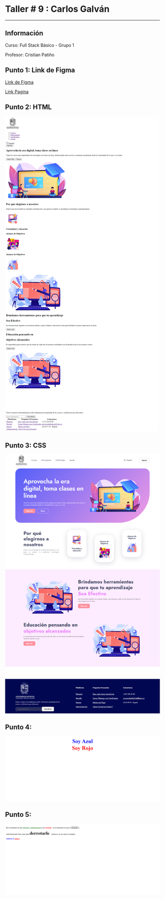 <h1>Taller # 9 : Carlos Galván </h1>
<hr>

<h2>Información </h2>
    <p>Curso: Full Stack Básico - Grupo 1 <p>
    <p>Profesor: Cristian Patiño<p>  

<h2> Punto 1: Link de Figma </h2>
<a href="https://www.figma.com/file/ALHv5pzMZbcwiEOIFUSiM2/Carlos-Galvan---Figma?type=design&t=dxTMuQlCGFCHkSUh-1"> Link de Figma </a>

<br>

<a href ="https://cjgalvan.github.io/taller-9-full-stack/"> Link Pagina </a>

<h2>Punto 2: HTML</h2>
<img src="./public/images/html.png" alt="html">

<h2>Punto 3: CSS</h2>
<img src="./public/images/html-css.png" alt="css">

<h2> Punto 4: </h2>
<img src="./public/images/punto-4.png" alt="punto4">

<h2> Punto 5: </h2>
<img src="./public/images/punto-5.png" alt="punto5">


